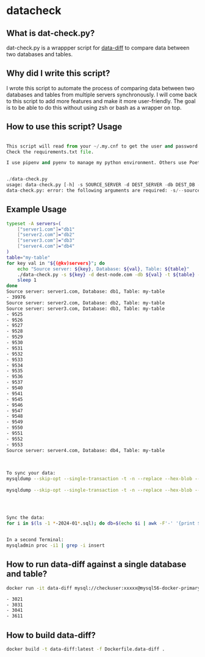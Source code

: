 # datacheck

## What is dat-check.py?

dat-check.py is a wrappper script for [data-diff](https://github.com/datafold/data-diff) to compare data between two databases and tables.

## Why did I write this script?

I wrote this script to automate the process of comparing data between two databases and tables from multiple servers synchronously. I will come back to this script to add more features and make it more user-friendly. The goal is to be able to do this without using zsh or bash as a wrapper on top.

## How to use this script? Usage

```python

This script will read from your ~/.my.cnf to get the user and password. You need configparser.
Check the requirements.txt file.  

I use pipenv and pyenv to manage my python environment. Others use Poetry or pip.


./data-check.py
usage: data-check.py [-h] -s SOURCE_SERVER -d DEST_SERVER -db DEST_DB -t TABLE -k PRIMARY_KEY
data-check.py: error: the following arguments are required: -s/--source_server, -d/--dest_server, -db/--dest_db, -t/--table, -k/--primary_key
```

## Example Usage

```bash
typeset -A servers=(
    ["server1.com"]="db1"
    ["server2.com"]="db2"
    ["server3.com"]="db3"
    ["server4.com"]="db4"
)
table="my-table"
for key val in "${(@kv)servers}"; do
    echo "Source server: ${key}, Database: ${val}, Table: ${table}"
    ./data-check.py -s ${key} -d dest-node.com -db ${val} -t ${table} -k id
    sleep 1
done
Source server: server1.com, Database: db1, Table: my-table
- 39976
Source server: server2.com, Database: db2, Table: my-table
Source server: server3.com, Database: db3, Table: my-table
- 9525
- 9526
- 9527
- 9528
- 9529
- 9530
- 9531
- 9532
- 9533
- 9534
- 9535
- 9536
- 9537
- 9540
- 9541
- 9545
- 9546
- 9547
- 9548
- 9549
- 9550
- 9551
- 9552
- 9553
Source server: server4.com, Database: db4, Table: my-table
 
 
 
To sync your data:
mysqldump --skip-opt --single-transaction -t -n --replace --hex-blob --quick --extended-insert db3 my-table --where="id IN (9525, 9526, 9527, 9528, 9529, 9530, 9531, 9532, 9533, 9534, 9535, 9536, 9537, 9540, 9541, 9545, 9546, 9547, 9548, 9549, 9550, 9551, 9552, 9553)" > $(hostname)-diffs-db3-my-table-$(date +%F).sql
 
mysqldump --skip-opt --single-transaction -t -n --replace --hex-blob --quick --extended-insert db1 my-table --where="id IN (39976)" > $(hostname)-diffs-db1-my-table-$(date +%F).sql
 
 


Sync the data:
for i in $(ls -1 *-2024-01*.sql); do db=$(echo $i | awk -F'-' '{print $(NF-3)}'); echo "Current file is ${i} and database ${db}"; cat ${i} | mysql ${db} ; sleep 1; done


In a second Terminal:
mysqladmin proc -i1 | grep -i insert
```

## How to run data-diff against a single database and table?

```bash
docker run -it data-diff mysql://checkuser:xxxxx@mysql56-docker-primary-1:3306/db1 my-table mysql://checkuser:xxxxx@mysql56-docker-replica-1:3306/db1 my-table

- 3021
- 3031
- 3041
- 3611
```

## How to build data-diff?

```bash
docker build -t data-diff:latest -f Dockerfile.data-diff .
```
